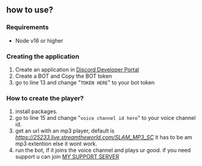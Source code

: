 ## how to use?

### Requirements
- Node v16 or higher

### Creating the application
1. Create an application in [Discord Developer Portal](https://discord.com/developers/applications)
2. Create a BOT and Copy the BOT token
3. go to line 13 and change "`TOKEN HERE`" to your bot token

### How to create the player?
1. install packages.
2. go to line 15 and change "`voice channel id here`" to your voice channel id.
3. get an url with an mp3 player, default is *https://25233.live.streamtheworld.com/SLAM_MP3_SC* it has to be am mp3 extention else it wont work.
4. run the bot, if it joins the voice channel and plays ur good. if you need support u can join [MY SUPPORT SERVER](https://discord.gg/cEpDqadpKu)